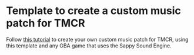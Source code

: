 Template to create a custom music patch for TMCR
================================================

Follow [this tutorial](http://bombch.us/DQ4d "Music Patching Tutorial") to create your own custom music patch
for TMCR, using this template and any GBA game that uses the Sappy Sound Engine.